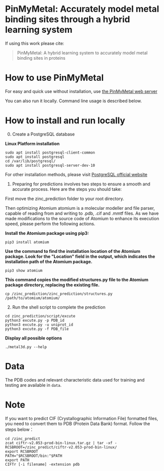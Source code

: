 # PinMyMetal: Accurately model metal binding sites through a hybrid learning system


If using this work please cite:
>PinMyMetal: A hybrid learning system to accurately model metal binding sites in proteins 

# How to use PinMyMetal 
For easy and quick use without installation, use [the PinMyMetal web server](https://tributary.com.cn/PMM)

You can also run it locally. Command line usage is described below.

# How to install and run locally


0. Create a PostgreSQL database

**Linux Platform installation**

```
sudo apt install postgresql-client-common
sudo apt install postgresql
cd /var/lib/postgresql/
sudo apt install postgresql-server-dev-10
```
For other installation methods, please visit [PostgreSQL official website](https://www.postgresql.org/)


1. Preparing for predictions involves two steps to ensure a smooth and accurate process. Here are the steps you should take:

First move the zinc_prediction folder to your root directory.

Then optimizing Atomium
atomium is a molecular modeller and file parser, capable of reading from and writing to .pdb, .cif and .mmtf files.
As we have made modifications to the source code of Atomium to enhance its execution speed, please perform the following actions.

**Install the Atomium package using pip3:**

`pip3 install atomium `

**Use the command to find the installation location of the Atomium package. Look for the "Location" field in the output, which indicates the installation path of the Atomium package.**

`pip3 show atomium`

**This command copies the modified structures.py file to the Atomium package directory, replacing the existing file.**

`cp /zinc_prediction/zinc_prediction/structures.py /path/to/atomium/atomium/`

2. Run the shell script to complete the prediction

```
cd zinc_prediction/script/excute
python3 excute.py -p PDB_id 
python3 excute.py -u uniprot_id
python3 excute.py -f PDB_file
```
**Display all possible options**

`./metal3d.py --help`

# Data

The PDB codes and relevant characteristic data used for training and testing are available in `data`.

# Note

If you want to predict CIF (Crystallographic Information File) formatted files, you need to convert them to PDB (Protein Data Bank) format. Follow the steps below：

```
cd /zinc_predict
zcat ciftr-v2.053-prod-bin-linux.tar.gz | tar -xf -
RCSBROOT=/zinc_predict/ciftr-v2.053-prod-bin-linux/
export RCSBROOT
PATH="$RCSBROOT/bin:"$PATH
export PATH
CIFTr [-i filename] -extension pdb
```


